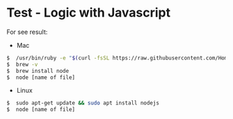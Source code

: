 # Test - Logic with Javascript

For see result:
- Mac
```sh
$  /usr/bin/ruby -e "$(curl -fsSL https://raw.githubusercontent.com/Homebrew/install/master/install)"
$  brew -v
$  brew install node
$  node [name of file]
```

- Linux
```sh
$  sudo apt-get update && sudo apt install nodejs
$  node [name of file]
```